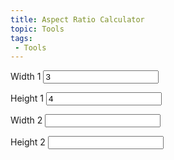 ```yaml
---
title: Aspect Ratio Calculator
topic: Tools
tags:
 - Tools
---
```


<label>Width 1</label>
<input id="arcX1" type="number" value="3" min="1" step="1">

<label>Height 1</label>
<input id="arcY1" type="number" value="4" min="1" step="1">

<label>Width 2</label>
<input id="arcX2" type="number" value="" min="1" step="1">

<label>Height 2</label>
<input id="arcY2" type="number" value="" min="1" step="1">

<div id="arcRatioInteger"></div>
<div id="arcRatioDecimal"></div>

<script>
  const arc$ = {
    x1: document.getElementById('arcX1'),
    y1: document.getElementById('arcY1'),
    x2: document.getElementById('arcX2'),
    y2: document.getElementById('arcY2'),
    ratio: {
      integer: document.getElementById('arcRatioInteger'),
      decimal: document.getElementById('arcRatioDecimal')
    }
  }

  class ARC {

    constructor() {
      this._addEventListeners();

      let x1 = +arc$.x1.value; console.error('x1', x1);
      let y1 = +arc$.y1.value; console.error('y1', y1);
      this._ratio(x1, y1);
    }

    _addEventListeners() {
      arc$.x1.addEventListener('keyup', e => this._recalculate(e));
      arc$.y1.addEventListener('keyup', e => this._recalculate(e));
      arc$.x2.addEventListener('keyup', e => this._recalculate(e));
      arc$.y2.addEventListener('keyup', e => this._recalculate(e));
    }

    _ratio(numerator, denominator) {
      let gcd, temp, left, right;

      gcd = (a, b) => {
        if (b === 0) { return a; }
        return gcd(b, a % b);
      }

      if (numerator < denominator) {
        temp = numerator;
        numerator = denominator;
        denominator = temp;
      }

      const divisor = gcd(numerator, denominator); console.error('divisor', divisor);

      if (temp === undefined) {
        left = numerator / divisor;
        right = denominator / divisor;
      } else {
        left = denominator / divisor;
        right = numerator / divisor;
      }

      if (left === 8 && right === 5) {
        left = 16;
        right = 10;
      }

      const integerRatio = `${left} : ${right}`; console.error('integerRatio', integerRatio);
      const decimalRatio = left > right
        ? `${(left / right).toFixed(2)} : 1`
        : `1 : ${(right / left).toFixed(2)}`;

      arc$.ratio.integer.innerHTML = integerRatio;
      arc$.ratio.decimal.innerHTML = decimalRatio;

      return integerRatio;
    }

    _recalculate(e) {
      let x1 = +arc$.x1.value; console.error('x1', x1);
      let y1 = +arc$.y1.value; console.error('y1', y1);

      let x2 = +arc$.x2.value; console.error('x2', x2);
      let y2 = +arc$.y2.value; console.error('y2', y2);

      if (x1 < 1 || y1 < 1) { return; }

      this._ratio(x1, y1);

      if (x2 < 1 && y2 < 1) {
        return;
      }

      switch (e.target) {
        case arc$.x1:
          arc$.x2.value = this._solve(undefined, y2, x1, y1);
          break;

        case arc$.y1:
          arc$.y2.value = this._solve(x2, undefined, x1, y1);
          break;

        case arc$.x2:
          arc$.y2.value = this._solve(x2, undefined, x1, y1);
          break;

        case arc$.y2:
          arc$.x2.value = this._solve(undefined, y2, x1, y1);
          break;
      }
    }

    _solve(width, height, numerator, denominator) {
      if (width !== undefined) {
        return Math.round(width / (numerator / denominator));
      } else if (height !== undefined) {
        return Math.round(height * (numerator / denominator));
      } else {
        return undefined;
      }
    }

  }

  new ARC();

</script>
